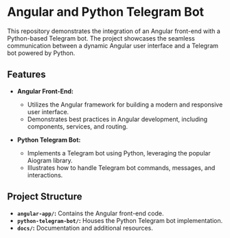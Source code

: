 # Angular and Python Telegram Bot

This repository demonstrates the integration of an Angular front-end with a Python-based Telegram bot. The project showcases the seamless communication between a dynamic Angular user interface and a Telegram bot powered by Python.

## Features

- **Angular Front-End:**
  - Utilizes the Angular framework for building a modern and responsive user interface.
  - Demonstrates best practices in Angular development, including components, services, and routing.

- **Python Telegram Bot:**
  - Implements a Telegram bot using Python, leveraging the popular Aiogram library.
  - Illustrates how to handle Telegram bot commands, messages, and interactions.

## Project Structure

- **`angular-app/`:** Contains the Angular front-end code.
- **`python-telegram-bot/`:** Houses the Python Telegram bot implementation.
- **`docs/`:** Documentation and additional resources.
